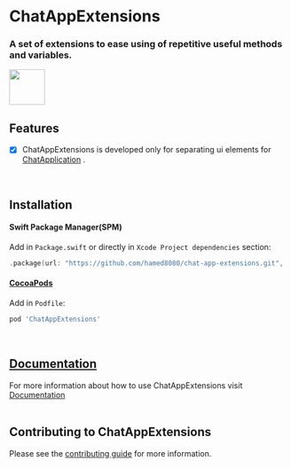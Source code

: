 # ChatAppExtensions
### A set of extensions to ease using of repetitive useful methods and variables.
<img src="https://github.com/hamed8080/chat-app-extensions/raw/main/images/icon.png"  width="64" height="64">
<br />

## Features

- [x] ChatAppExtensions is developed only for separating ui elements for [ChatApplication](https://github.com/hamed8080/chat-application) .
<br/>

## Installation

#### Swift Package Manager(SPM) 

Add in `Package.swift` or directly in `Xcode Project dependencies` section:

```swift
.package(url: "https://github.com/hamed8080/chat-app-extensions.git", .upToNextMinor(from: "1.0.0")),
```

#### [CocoaPods](https://cocoapods.org) 

Add in `Podfile`:

```ruby
pod 'ChatAppExtensions'
```
<br/>

## [Documentation](https://hamed8080.gitlab.io/additive/documentation/chat-app-extensions/)
For more information about how to use ChatAppExtensions visit [Documentation](https://hamed8080.gitlab.io/additive/documentation/chat-app-extensions/) 
<br/>
<br/>

## Contributing to ChatAppExtensions
Please see the [contributing guide](/CONTRIBUTING.md) for more information.

<!-- Copyright (c) 2021-2022 Apple Inc and the Swift Project authors. All Rights Reserved. -->
